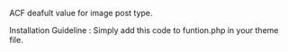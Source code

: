 ACF deafult value for image post type.

Installation Guideline : 
Simply add this code to funtion.php in your theme file.